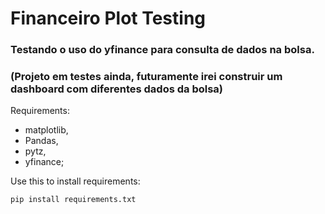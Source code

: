 # Financeiro Plot Testing

### Testando o uso do yfinance para consulta de dados na bolsa.

### **(Projeto em testes ainda, futuramente irei construir um dashboard com diferentes dados da bolsa)**

Requirements:
- matplotlib,
- Pandas,
- pytz,
- yfinance;

Use this to install requirements:
```
pip install requirements.txt
```